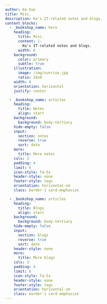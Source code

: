 ```yaml
---
author: Ke Xue
title: Misc.
description: Ke's IT-related notes and blogs.
content_blocks:
  - _bookshop_name: hero
    heading:
      title: Misc.
      content: |-
        Ke's IT-related notes and blogs.
      width: 6
    background:
      color: primary
      subtle: true
    illustration:
      image: /img/sunrise.jpg
      ratio: 16x9
    width: 8
    orientation: horizontal
    justify: center

  - _bookshop_name: articles
    heading:
      title: Notes
      align: start
    background:
      background: body-tertiary
    hide-empty: false
    input:
      section: notes
      reverse: true
      sort: date
    more:
      title: More notes
    cols: 3
    padding: 4
    limit: 6
    icon-style: fa-5x
    header-style: none
    footer-style: tags
    orientation: horizontal-sm
    class: border-1 card-emphasize

  - _bookshop_name: articles
    heading:
      title: Blogs
      align: start
    background:
      background: body-tertiary
    hide-empty: false
    input:
      section: blogs
      reverse: true
      sort: date
    header-style: none
    more:
      title: More blogs
    cols: 3
    padding: 4
    limit: 6
    icon-style: fa-5x
    header-style: none
    footer-style: tags
    orientation: horizontal-sm
    class: border-1 card-emphasize
---
```

